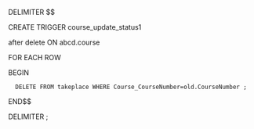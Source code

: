 DELIMITER $$

CREATE TRIGGER course_update_status1 

  after delete ON abcd.course
  
   FOR EACH ROW 

BEGIN

      DELETE FROM takeplace WHERE Course_CourseNumber=old.CourseNumber ;

END$$

DELIMITER ;

